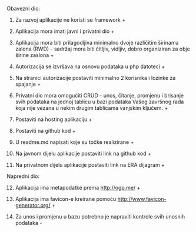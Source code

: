 Obavezni dio:

1. Za razvoj aplikacije ne koristi se framework +

2. Aplikacija mora imati javni i privatni dio +

3. Aplikacija mora biti prilagodljiva minimalno dvoje različitim širinama zalona (RWD) - sadržaj mora biti čitljiv, vidljiv, dobro organiziran za obje širine zaslona +

4. Autorizacija se izvršava na osnovu podataka u php datoteci +

5. Na stranici autorizacije postaviti minimalno 2 korisnika i lozinke za spajanje +

6. Privatni dio mora omogućiti CRUD - unos, čitanje, promjenu i brisanje svih podataka na jednoj tablicu u bazi podataka Vašeg završnog rada koja nije vezana u nekim drugim tablicama vanjskim ključem. +

7. Postaviti na hosting aplikaciju +

8. Postaviti na github kod +

9. U readme.md napisati koje su točke realizirane +

10. Na javnom dijelu aplikacije postaviti link na github kod +

11. Na privatnom dijelu aplikacije postaviti link na ERA dijagram +

 

Napredni dio:

12. Aplikacija ima metapodatke prema http://ogp.me/ +

13. Aplikacija ima favicon-e kreirane pomoću http://www.favicon-generator.org/ +

14. Za unos i promjenu u bazu potrebno je napraviti kontrole svih unosnih podataka -
